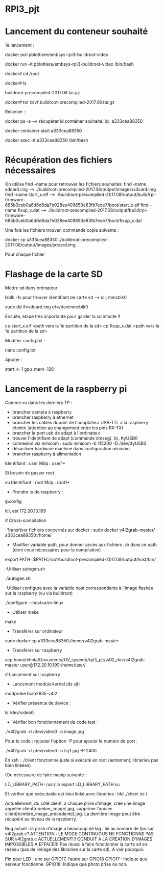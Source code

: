 # RPI3_pjt

# Lancement du conteneur souhaité

1e lancement : 

docker pull pblottiere/embsys-rpi3-buildroot-video

docker run -it pblottiere/embsys-rpi3-buildroot-video /bin/bash

docker# cd /root

docker# ls

buildroot-precompiled-2017.08.tar.gz

docker# tar zxvf buildroot-precompiled-2017.08.tar.gz

Relancer : 

docker ps -a --> récupérer id container souhaité; ici, a333cea88350 

docker container start a333cea88350

docker exec -it a333cea88350 /bin/bash

# Récupération des fichiers nécessaires

On utilise find -name pour retrouver les fichiers souhaités: 
find -name sdcard.img --> ./buildroot-precompiled-2017.08/output/images/sdcard.img
find -name start_x.elf -->
./buildroot-precompiled-2017.08/output/build/rpi-firmware-685b3ceb0a6d6d6da7b028ee409850e83fb7ede7/boot/start_x.elf
find -name fixup_x.dat -->
./buildroot-precompiled-2017.08/output/build/rpi-firmware-685b3ceb0a6d6d6da7b028ee409850e83fb7ede7/boot/fixup_x.dat

Une fois les fichiers trouver, commande copie suivante : 

docker cp a333cea88350:./buildroot-precompiled-2017.08/output/images/sdcard.img .

Pour chaque fichier

# Flashage de la carte SD 

Mettre sd dans ordinateur

lsblk -fs pour trouver identifiant de carte sd --> ici, mmcblk0

sudo dd if=sdcard.img of=/dev/mmcblk0

Ensuite, étape très importante pour garder la sd intacte !! 

cp start_x.elf <path vers la 1e partition de la sd>
cp fixup_x.dat <path vers la 1e partition de la sd>

Modifier config.txt :

nano config.txt

Ajouter : 

start_x=1
gpu_mem=128

# Lancement de la raspberry pi 

Comme vu dans les derniers TP : 

- brancher caméra à raspberry
- brancher raspberry à ethernet
- brancher les câbles dupont de l'adaptateur USB-TTL à la raspberry éteinte (attention au changement entre les pins RX-TX)
- brancher le port usb de adapt à l'ordinateur
- trouver l'identifiant de adapt (commande dmseg). Ici, ttyUSB0
- connexion via minicom  : sudo minicom -b 115200 -D /dev/ttyUSB0 
- désactiver hardware machine dans configuration minicom
- brancher raspberry à alimentation

Identifiant : user
Mdp : user1*

Si besoin de passer root : 

su
Identifiant : root
Mdp : root1*

- Prendre ip de raspberry : 

ipconfig

Ici, est 172.20.10.199



# Cross-compilation

-Transférer fichiers concernés sur docker : 
sudo docker v4l2grab-master/ a333cea88350:/home/

- Modifier variable path, pour donner accès aux fichiers .sh dans ce path (dont ceux nécessaires pour la compilation)

export PATH=$PATH:/root/buildroot-precompiled-2017.08/output/host/bin/

-Utiliser autogen.sh

./autogen.sh

-Utiliser configure avec la variable host correspondante à l'image flashée sur la raspberry (vu via buildroot)

./configure --host=arm-linux

- Utiliser make

make

- Transférer sur ordinateur 

sudo docker cp a333cea88350:/home/v4l2grab-master .

- Transférer sur raspberry 

scp home/ehnla/Documents/UV_sysemb/rpi3_pjt/v4l2_doc/v4l2grab-master user@172.20.10.199:/home/user/

# Lancement sur raspberry 

- Lancement module kernel (ds sjt)

modprobe bcm2835-v4l2

- Vérifier présence de device : 

ls /dev/video0

- Vérifier bon fonctionnement de code test : 

./v4l2grab -d /dev/video0 -o image.jpg

Pour le code : rajouter l'option -P pour ajouter le numéro de port : 

./v4l2grab -d /dev/video0 -o try1.jpg -P 2400

En ssh : ./client fonctionne juste si exécuté en root (autrement, librairies pas bien linkées).

(Ou nécessaire de faire manip suivante : 

LD_LIBRARY_PATH=/usr/lib
export LD_LIBRARY_PATH
su 

Et vérifier que exécutable est bien linké avec librairies : ldd ./client ici )


Actuellement, du côté client, à chaque prise d'image, crée une image appelée client[nombre_image].jpg, supprime l'ancien client[nombre_image_precedente].jpg. La dernière image peut être récupéré au niveau de la raspberry. 

Bug actuel : la prise d'image a beaucoup de lag : lié au nombre de fps sur v4l2grab.c?
ATTENTION : LE MODE CONTINUOUS NE FONCTIONNE PAS SUR v4l2grab.c ACTUELLEMENT!!! CONDUIT A LA CREATION D'IMAGES IMPOSSIBLES A EFFACER!
Pas réussi à faire fonctionner la carte sd en réseau (pas de linkage des librairies sur la carte sd). A voir pourquoi.

Pin pour LED : une sur GPIO17, l'autre sur GPIO18
GPIO17 : Indique que serveur fonctionne.
GPIO18: Indique que photo prise ou non.

